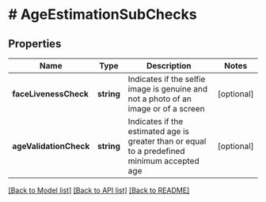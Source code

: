 # # AgeEstimationSubChecks

## Properties

Name | Type | Description | Notes
------------ | ------------- | ------------- | -------------
**faceLivenessCheck** | **string** | Indicates if the selfie image is genuine and not a photo of an image or of a screen | [optional]
**ageValidationCheck** | **string** | Indicates if the estimated age is greater than or equal to a predefined minimum accepted age | [optional]

[[Back to Model list]](../../README.md#models) [[Back to API list]](../../README.md#endpoints) [[Back to README]](../../README.md)
